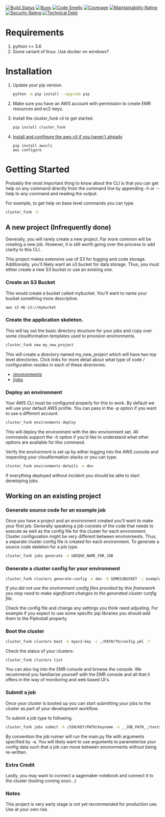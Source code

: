 [![Build Status](https://travis-ci.org/johnnyiller/cluster_funk.svg?branch=master)](https://travis-ci.org/johnnyiller/cluster_funk)
[![Bugs](https://sonarcloud.io/api/project_badges/measure?project=johnnyiller_cluster_funk&metric=bugs)](https://sonarcloud.io/dashboard?id=johnnyiller_cluster_funk)
[![Code Smells](https://sonarcloud.io/api/project_badges/measure?project=johnnyiller_cluster_funk&metric=code_smells)](https://sonarcloud.io/dashboard?id=johnnyiller_cluster_funk)
[![Coverage](https://sonarcloud.io/api/project_badges/measure?project=johnnyiller_cluster_funk&metric=coverage)](https://sonarcloud.io/dashboard?id=johnnyiller_cluster_funk)
[![Maintainability Rating](https://sonarcloud.io/api/project_badges/measure?project=johnnyiller_cluster_funk&metric=sqale_rating)](https://sonarcloud.io/dashboard?id=johnnyiller_cluster_funk)
[![Security Rating](https://sonarcloud.io/api/project_badges/measure?project=johnnyiller_cluster_funk&metric=security_rating)](https://sonarcloud.io/dashboard?id=johnnyiller_cluster_funk)
[![Technical Debt](https://sonarcloud.io/api/project_badges/measure?project=johnnyiller_cluster_funk&metric=sqale_index)](https://sonarcloud.io/dashboard?id=johnnyiller_cluster_funk)



# Requirements
1. python >= 3.6 
1. Some variant of linux.  Use docker on windows?

# Installation

1. Update your pip version.
    ```bash
    python -m pip install --upgrade pip
    ```
1. Make sure you have an AWS account with permission to create EMR resources and ec2-keys.

1. Install the cluster_funk cli to get started.
    ```bash
    pip install cluster_funk
    ```
1. [Install and configure the aws-cli if you haven't already](https://aws.amazon.com/cli/)
    ```
    pip install awscli
    aws configure
    ```

# Getting Started

Probably the most important thing to know about the CLI is that you can get help on any command directly from the command line by appending -h or --help to any command and reading the output. 

For example, to get help on base level commands you can type.

```bash
cluster_funk -h
```

## A new project (Infrequently done)

Generally, you will rarely create a new project.  Far more common will be creating a new job.  However, it is still worth going over the process to add clarity to this CLI.

This project makes extensive use of S3 for logging and code storage.  Additionally, you'll likely want an s3 bucket for data storage. Thus, you must either create a new S3 bucket or use an existing one.

### Create an S3 Bucket

This would create a bucket called mybucket.  You'll want to name your bucket something more descriptive.

```bash
aws s3 mb s3://mybucket
```

### Create the application skeleton.  

This will lay out the basic directory structure for your jobs and copy over some cloudformation templates used to provision environments.

```bash
cluster_funk new my_new_project
```
This will create a directory named my_new_project which will have two top level directories.  Click links for more detail about what type of code / configuration resides in each of these directories.

- [/environments](./environments)
- [/jobs](./jobs)

### Deploy an environment

Your AWS CLI must be configured properly for this to work.  By default we will use your default AWS profile. You can pass in the -p option if you want to use a different account.

```bash
cluster_funk environments deploy
```

This will deploy the environment with the dev environment set.  All commands support the -h option if you'd like to understand what other options are available for this command. 

Verify the environment is set up by either logging into the AWS console and inspecting your cloudformation stacks or you can type.

```bash
cluster_funk environments details -e dev
```

If everything deployed without incident you should be able to start developing jobs.

## Working on an existing project

### Generate source code for an example job

Once you have a project and an environment created you'll want to make your first job.  Generally speaking a job consists of the code that needs to execute as well as the config file for the cluster for each environment.  Cluster configuration might be very different between environments.  Thus, a separate cluster config file is created for each environment.  To generate a source code skeleton for a job type.

```bash
cluster_funk jobs generate -n UNIQUE_NAME_FOR_JOB
```

### Generate a cluster config for your environment

```bash
cluster_funk clusters generate-config -e dev -b SOMES3BUCKET -j example_job
```
<em>If you did not use the environment config files provided by this framework you may need to make significant changes to the generated cluster config file.</em>

Check the config file and change any settings you think need adjusting.  For example if you expect to use some specific pip libraries you should add them to the PipInstall property.

### Boot the cluster

```bash
cluster_funk clusters boot -k myec2-key -c ./PATH/TO/config.yml -Y
```

Check the status of your clusters:

```bash
cluster_funk clusters list
```

You can also log into the EMR console and browse the console.  We recommend you familiarize yourself with the EMR console and all that it offers in the way of monitoring and web based UI's.

### Submit a job

Once your cluster is booted up you can start submitting your jobs to the cluster as part of your development workflow.

To submit a job type to following.

```bash
cluster_funk jobs submit -k /SSH/KEY/PATH/keyname -a __JOB_PATH__/tests/fixtures/words.txt -n job_name -c cluster_id
```

By convention the job runner will run the main.py file with arguments specified by -a.  You will likely want to use arguments to parameterize your config data such that a job can move between environments without being re-written.

### Extra Credit

Lastly, you may want to connect a sagemaker notebook and connect it to the cluster (tooling coming soon...)

### Notes

This project is very early stage is not yet recommended for production use.  Use at your own risk.
